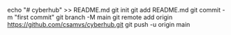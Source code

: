 echo "# cyberhub" >> README.md
git init
git add README.md
git commit -m "first commit"
git branch -M main
git remote add origin https://github.com/csamvs/cyberhub.git
git push -u origin main
